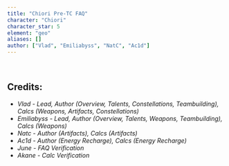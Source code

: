 ```yaml
---
title: "Chiori Pre-TC FAQ"
character: "Chiori"
character_star: 5
element: "geo"
aliases: []
author: ["Vlad", "Emiliabyss", "NatC", "Ac1d"]
---
```


<br>

## Credits:

-   _Vlad - Lead, Author (Overview, Talents, Constellations, Teambuilding), Calcs (Weapons, Artifacts, Constellations)_
-   _Emiliabyss - Lead, Author (Overview, Talents, Weapons, Teambuilding), Calcs (Weapons)_
-   _Natc - Author (Artifacts), Calcs (Artifacts)_
-   _Ac1d - Author (Energy Recharge), Calcs (Energy Recharge)_
-   _June - FAQ Verification_
-   _Akane - Calc Verification_
